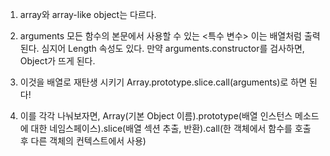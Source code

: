 1. array와 array-like object는 다르다.

2. arguments
모든 함수의 본문에서 사용할 수 있는 <특수 변수>
이는 배열처럼 출력된다. 심지어 Length 속성도 있다.
만약 arguments.constructor를 검사하면, Object가 뜨게 된다. 

3. 이것을 배열로 재탄생 시키기
Array.prototype.slice.call(arguments)로 하면 된다!

4. 이를 각각 나눠보자면,
Array(기본 Object 이름).prototype(배열 인스턴스 메소드에 대한 네임스페이스).slice(배열 섹션 추출, 반환).call(한 객체에서 함수를 호출 후 다른 객체의 컨텍스트에서 사용)
